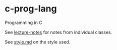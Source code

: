 # c-prog-lang
Programming in C

See [lecture-notes](/lecture-notes) for notes from individual classes.

See [style.md](/style.md) on the style used.

